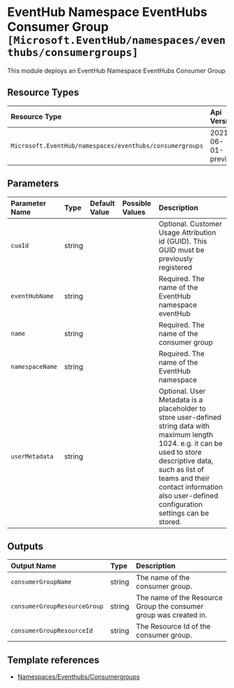 # EventHub Namespace EventHubs Consumer Group `[Microsoft.EventHub/namespaces/eventhubs/consumergroups]`

This module deploys an EventHub Namespace EventHubs Consumer Group

## Resource Types

| Resource Type | Api Version |
| :-- | :-- |
| `Microsoft.EventHub/namespaces/eventhubs/consumergroups` | 2021-06-01-preview |

## Parameters

| Parameter Name | Type | Default Value | Possible Values | Description |
| :-- | :-- | :-- | :-- | :-- |
| `cuaId` | string |  |  | Optional. Customer Usage Attribution id (GUID). This GUID must be previously registered |
| `eventHubName` | string |  |  | Required. The name of the EventHub namespace eventHub |
| `name` | string |  |  | Required. The name of the consumer group |
| `namespaceName` | string |  |  | Required. The name of the EventHub namespace |
| `userMetadata` | string |  |  | Optional. User Metadata is a placeholder to store user-defined string data with maximum length 1024. e.g. it can be used to store descriptive data, such as list of teams and their contact information also user-defined configuration settings can be stored. |

## Outputs

| Output Name | Type | Description |
| :-- | :-- | :-- |
| `consumerGroupName` | string | The name of the consumer group. |
| `consumerGroupResourceGroup` | string | The name of the Resource Group the consumer group was created in. |
| `consumerGroupResourceId` | string | The Resource Id of the consumer group. |

## Template references

- [Namespaces/Eventhubs/Consumergroups](https://docs.microsoft.com/en-us/azure/templates/Microsoft.EventHub/2021-06-01-preview/namespaces/eventhubs/consumergroups)
